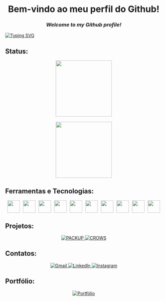 <h1 align="center">Bem-vindo ao meu perfil do Github!</h1>

<h3 align="center"><em>Welcome to my Github profile!</em></h3>

[![Typing SVG](https://readme-typing-svg.demolab.com/?lines=💼+DESENVOLVEDOR+DE+SOFTWARE+MULTIPLATAFORMA+|+TI;💻+CODANDO+IDEIAS+EM+REALIDADE;💡+APAIXONADO+POR+TECNOLOGIA+E+INOVAÇÃO;🧠+APRENDIZADO+CONTÍNUO;🌍+CONSTRUINDO+SOLUÇÕES+PARA+O+MUNDO+%7C&center=true&width=650&height=60&color=6fa4fc&vCenter=true&size=22&pause=1000&repeat=true)](https://git.io/typing-svg)

## Status:
<div align="center">
  <a href="https://github.com/arthur-oliver">
    <div>
      <img height="180em" src="https://github-readme-stats.vercel.app/api?username=arthur-oliver&show_icons=true&theme=tokyonight&include_all_commits=true&count_private=true"/>
    </div>
    <br>
    <div>
      <img height="180em" src="https://github-readme-stats.vercel.app/api/top-langs/?username=arthur-oliver&layout=compact&langs_count=7&theme=tokyonight"/>
    </div>
  </a>
</div>


<!--
<p align="center">
  <img src="https://github.com/arthur-oliver/arthur-oliver/blob/output/github-contribution-grid-snake.svg" alt="snake animation"/>
</p>
-->

## Ferramentas e Tecnologias:
<div style="text-align: center;">
  <div style="display: inline-block;">
    <div style="display: flex; flex-wrap: wrap; gap: 10px; justify-content: center;">
      <img src="https://cdn.jsdelivr.net/gh/devicons/devicon@latest/icons/html5/html5-original.svg" width="40" height="40"/>
      <img src="https://cdn.jsdelivr.net/gh/devicons/devicon@latest/icons/css3/css3-original.svg" width="40" height="40"/>
      <img src="https://cdn.jsdelivr.net/gh/devicons/devicon@latest/icons/javascript/javascript-original.svg" width="40" height="40"/>
      <img src="https://cdn.jsdelivr.net/gh/devicons/devicon@latest/icons/python/python-original.svg" width="40" height="40"/>
      <img src="https://cdn.jsdelivr.net/gh/devicons/devicon@latest/icons/bootstrap/bootstrap-original.svg" width="40" height="40"/>
      <img src="https://cdn.jsdelivr.net/gh/devicons/devicon@latest/icons/figma/figma-original.svg" width="40" height="40"/>
      <img src="https://cdn.jsdelivr.net/gh/devicons/devicon@latest/icons/firebase/firebase-original.svg" width="40" height="40"/>
      <img src="https://cdn.jsdelivr.net/gh/devicons/devicon@latest/icons/mysql/mysql-original.svg" width="40" height="40"/>
      <img src="https://cdn.jsdelivr.net/gh/devicons/devicon@latest/icons/flutter/flutter-original.svg" width="40" height="40"/>
      <img src="https://cdn.jsdelivr.net/gh/devicons/devicon@latest/icons/flask/flask-original.svg" width="40" height="40"/>
    </div>
  </div>
</div>



## Projetos:
<p align="center">
  <a href="https://github.com/arthur-oliver/tcc-ti" target="_blank">
    <img src="https://img.shields.io/badge/PACKUP-ffdcbc?style=for-the-badge&logoColor=black" alt="PACKUP"/>
  </a>
  <a href="https://github.com/arthur-oliver/api-crows" target="_blank">
    <img src="https://img.shields.io/badge/CROWS-2978DF?style=for-the-badge&logoColor=white" alt="CROWS"/>
  </a>
</p>

## Contatos:
<p align="center">
  <a href="mailto:arthuroliverrossialves@gmail.com">
    <img src="https://img.shields.io/badge/Gmail-D14836?style=for-the-badge&logo=gmail&logoColor=white" alt="Gmail" />
  </a>
  <a href="https://www.linkedin.com/in/arthur-óliver-728123350/">
    <img src="https://img.shields.io/badge/LinkedIn-0077B5?style=for-the-badge&logo=linkedin&logoColor=white" alt="LinkedIn" />
  </a>
  <a href="https://instagram.com/arthur.oliverrossi">
    <img src="https://img.shields.io/badge/Instagram-E4405F?style=for-the-badge&logo=instagram&logoColor=white" alt="Instagram" />
  </a>
</p>

## Portfólio:
<div align="center">
  <a href="https://portfolio-ashy-xi-51.vercel.app/" target="_blank">
    <img src="https://img.shields.io/badge/Portfólio-black?style=for-the-badge" alt="Portfólio">
  </a>
</div>
